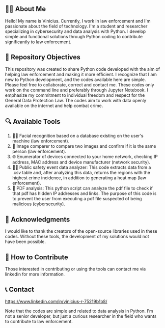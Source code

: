 ## 🙋‍♂️ About Me
Hello! My name is Vinicius. Currently, I work in law enforcement and I'm passionate about the field of technology. 
I'm a student and researcher specializing in cybersecurity and data analysis with Python. 
I develop simple and functional solutions through Python coding to contribute significantly to law enforcement.

## 🎯 Repository Objectives
This repository was created to share Python code developed with the aim of helping law enforcement and making it more efficient.
I recognize that I am new to Python development, and the codes available here are simple. Please feel free to collaborate, correct and contact me.
These codes only work on the command line and preferably through Jupyter Notebook.
I emphasize my commitment to individual freedom and respect for the General Data Protection Law. The codes aim to work with data openly available on the internet and help combat crime.

## 🔍 Available Tools
1. 🧑‍🔬 Facial recognition based on a database existing on the user's machine (law enforcement).
2. 🔎 Image comparer to compare two images and confirm if it is the same person (law enforcement).
3. 🌐 Enumerator of devices connected to your home network, checking IP address, MAC address and device manufacturer (network security).
4. 🕵️‍♂️ Public safety event data analyzer: This code extracts data from a .csv table and, after analyzing this data, returns the regions with the highest crime incidence, in addition to generating a heat map (law enforcement).
5. 📄 PDF analysis: This python script can analyze the pdf file to check if that pdf has hidden IP addresses and links. The purpose of this code is to prevent the user from executing a pdf file suspected of being malicious (cybersecurity).

## 🙏 Acknowledgments
I would like to thank the creators of the open-source libraries used in these codes. Without these tools, the development of my solutions would not have been possible.

## 🤝 How to Contribute
Those interested in contributing or using the tools can contact me via linkedin for more information.

## 📞 Contact
https://www.linkedin.com/in/vinicius-r-75219b1b8/

Note that the codes are simple and related to data analysis in Python. I'm not a senior developer, but just a curious researcher in the field who wants to contribute to law enforcement.

